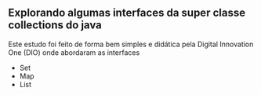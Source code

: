 ## Explorando algumas interfaces da super classe collections do java
Este estudo foi feito de forma bem simples e didática pela Digital Innovation One (DIO)
onde abordaram as interfaces

 - Set
 - Map
 - List
